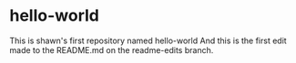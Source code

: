 # hello-world
This is shawn's first repository named hello-world
And this is the first edit made to the README.md on the readme-edits branch.

